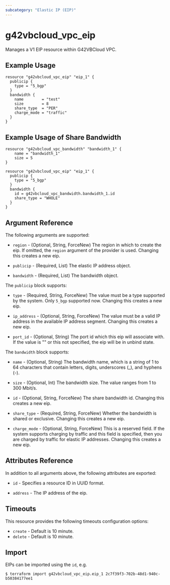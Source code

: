 ```yaml
---
subcategory: "Elastic IP (EIP)"
---
```


# g42vbcloud\_vpc\_eip

Manages a V1 EIP resource within G42VBCloud VPC.

## Example Usage

```hcl
resource "g42vbcloud_vpc_eip" "eip_1" {
  publicip {
    type = "5_bgp"
  }
  bandwidth {
    name        = "test"
    size        = 8
    share_type  = "PER"
    charge_mode = "traffic"
  }
}
```

## Example Usage of Share Bandwidth

```hcl
resource "g42vbcloud_vpc_bandwidth" "bandwidth_1" {
	name = "bandwidth_1"
	size = 5
}

resource "g42vbcloud_vpc_eip" "eip_1" {
  publicip {
    type = "5_bgp"
  }
  bandwidth {
    id = g42vbcloud_vpc_bandwidth.bandwidth_1.id
    share_type = "WHOLE"
  }
}
```

## Argument Reference

The following arguments are supported:

* `region` - (Optional, String, ForceNew) The region in which to create the eip. If omitted,
    the `region` argument of the provider is used. Changing this creates a new eip.

* `publicip` - (Required, List) The elastic IP address object.

* `bandwidth` - (Required, List) The bandwidth object.


The `publicip` block supports:

* `type` - (Required, String, ForceNew) The value must be a type supported by the system. Only
    `5_bgp` supported now. Changing this creates a new eip.

* `ip_address` - (Optional, String, ForceNew) The value must be a valid IP address in the available
    IP address segment. Changing this creates a new eip.

* `port_id` - (Optional, String) The port id which this eip will associate with. If the value
    is "" or this not specified, the eip will be in unbind state.


The `bandwidth` block supports:

* `name` - (Optional, String) The bandwidth name, which is a string of 1 to 64 characters
    that contain letters, digits, underscores (_), and hyphens (-).

* `size` - (Optional, Int) The bandwidth size. The value ranges from 1 to 300 Mbit/s.

* `id` - (Optional, String, ForceNew) The share bandwidth id. Changing this creates a new eip.

* `share_type` - (Required, String, ForceNew) Whether the bandwidth is shared or exclusive. Changing
    this creates a new eip.

* `charge_mode` - (Optional, String, ForceNew) This is a reserved field. If the system supports charging
    by traffic and this field is specified, then you are charged by traffic for elastic
    IP addresses. Changing this creates a new eip.

## Attributes Reference

In addition to all arguments above, the following attributes are exported:

* `id` - Specifies a resource ID in UUID format.

* `address` - The IP address of the eip.

## Timeouts
This resource provides the following timeouts configuration options:
- `create` - Default is 10 minute.
- `delete` - Default is 10 minute.


## Import

EIPs can be imported using the `id`, e.g.

```
$ terraform import g42vbcloud_vpc_eip.eip_1 2c7f39f3-702b-48d1-940c-b50384177ee1
```
